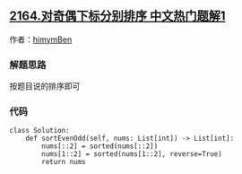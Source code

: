 ## [2164.对奇偶下标分别排序 中文热门题解1](https://leetcode.cn/problems/sort-even-and-odd-indices-independently/solutions/100000/python-mo-ni-by-himymben-ev48)

作者：[himymBen](https://leetcode.cn/u/himymBen)
### 解题思路
按题目说的排序即可

### 代码

```python3
class Solution:
    def sortEvenOdd(self, nums: List[int]) -> List[int]:
        nums[::2] = sorted(nums[::2])
        nums[1::2] = sorted(nums[1::2], reverse=True)
        return nums

```